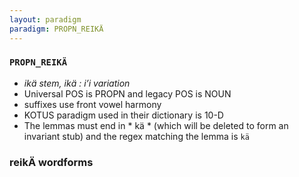 ```yaml
---
layout: paradigm
paradigm: PROPN_REIKÄ
---
```

### ` PROPN_REIKÄ `

* _ikä stem, ikä : i’i variation_
* Universal POS is PROPN and legacy POS is NOUN
* suffixes use front vowel harmony
* KOTUS paradigm used in their dictionary is 10-D
* The lemmas must end in * kä * (which will be deleted to form an invariant stub) and the regex matching the lemma is ` kä `

### reikÄ wordforms


